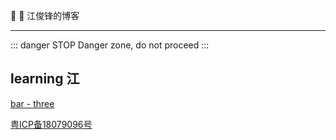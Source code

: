 :tada: :100: 江俊锋的博客

---
::: danger STOP
Danger zone, do not proceed
:::
## learning 江

[bar - three](./home/index.md)

[粤ICP备18079096号](https://beian.miit.gov.cn)
